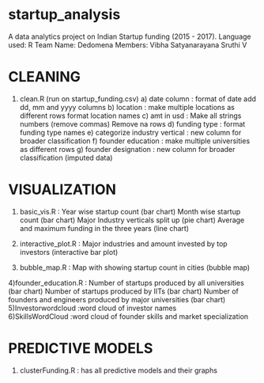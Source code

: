# startup_analysis
A data analytics project on Indian Startup funding (2015 - 2017).
Language used: R
Team Name: Dedomena
Members: 
Vibha Satyanarayana
Sruthi V

# CLEANING 
1) clean.R (run on startup_funding.csv)
      a) date column : format of date
                      add dd, mm and yyyy columns
      b) location : make multiple locations as different rows
                    format location names
      c) amt in usd : Make all strings numbers (remove commas)
                      Remove na rows
      d) funding type : format funding type names
      e) categorize industry vertical : new column for broader classification
      f) founder education : make multiple universities as different rows
      g) founder designation : new column for broader classification (imputed data)

# VISUALIZATION
                  
1) basic_vis.R : Year wise startup count (bar chart)
                 Month wise startup count (bar chart)
                 Major Industry verticals split up (pie chart)
                 Average and maximum funding in the three years (line chart)
                 
2) interactive_plot.R : Major industries and amount invested by top investors (interactive bar plot)
                        
3) bubble_map.R : Map with showing startup count in cities (bubble map)         

4)founder_education.R : Number of startups produced by all universities (bar chart)
                        Number of startups produced by IITs (bar chart)
                        Number of founders and engineers produced by major universities (bar chart)
5)Investorwordcloud :word cloud of investor names						
6)SkillsWordCloud :word cloud of founder skills and market specialization

# PREDICTIVE MODELS
1) clusterFunding.R : has all predictive models and their graphs
                        
                        
